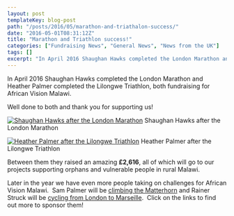 ```yaml
---
layout: post
templateKey: blog-post
path: "/posts/2016/05/marathon-and-triathalon-success/"
date: "2016-05-01T08:31:12Z"
title: "Marathon and Triathlon success!"
categories: ["Fundraising News", "General News", "News from the UK"]
tags: []
excerpt: "In April 2016 Shaughan Hawks completed the London Marathon and Heather Palmer completed the Lilongw..."
---
```


In April 2016 Shaughan Hawks completed the London Marathon and Heather Palmer completed the Lilongwe Triathlon, both fundraising for African Vision Malawi.

Well done to both and thank you for supporting us!

[![Shaughan Hawks after the London Marathon](https://www.africanvision.org.uk/africa-vision-news/wp-content/uploads/2016/05/Shaughan-Hawks-Marathon-300x200.jpg)](https://www.africanvision.org.uk/africa-vision-news/wp-content/uploads/2016/05/Shaughan-Hawks-Marathon.jpg) Shaughan Hawks after the London Marathon

[![Heather Palmer after the Lilongwe Triathlon](https://www.africanvision.org.uk/africa-vision-news/wp-content/uploads/2016/05/Heather-Triathlon.jpg)](https://www.africanvision.org.uk/africa-vision-news/wp-content/uploads/2016/05/Heather-Triathlon.jpg) Heather Palmer after the Lilongwe Triathlon

Between them they raised an amazing **£2,616**, all of which will go to our projects supporting orphans and vulnerable people in rural Malawi.

Later in the year we have even more people taking on challenges for African Vision Malawi.  Sam Palmer will be [climbing the Matterhorn](https://mydonate.bt.com/fundraisers/africanvisionsummit) and Rainer Struck will be [cycling from London to Marseille](https://mydonate.bt.com/fundraisers/rainerstruckpedaltoempower).  Click on the links to find out more to sponsor them!